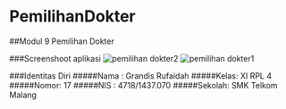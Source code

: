 # PemilihanDokter
##Modul 9 Pemilihan Dokter

###Screenshoot aplikasi
![pemilihan dokter2](https://cloud.githubusercontent.com/assets/23449098/22404108/ef14f32e-e5de-11e6-9f7f-8adbae9e7006.PNG)
![pemilihan dokter1](https://cloud.githubusercontent.com/assets/23449098/22404109/ef193650-e5de-11e6-8bb9-178d0e34553f.PNG)


###Identitas Diri
#####Nama : Grandis Rufaidah
#####Kelas: XI RPL 4
#####Nomor: 17
#####NIS : 4718/1437.070
#####Sekolah: SMK Telkom Malang
